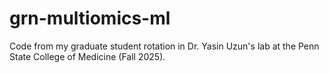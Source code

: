 # grn-multiomics-ml
Code from my graduate student rotation in Dr. Yasin Uzun's lab at the Penn State College of Medicine (Fall 2025).
